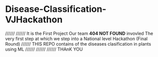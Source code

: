 # Disease-Classification-VJHackathon
//////
//////
It is the First Project Our team **404 NOT FOUND** invovled
The very first step at which we step into a National level Hackathon (Final Round)
//////
THIS REPO contains of the diseases clasification in plants using ML 
//////
//////
//////
THAnK YOU
